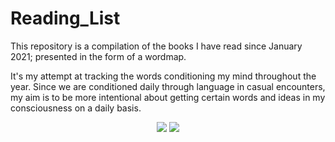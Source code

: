 # Reading_List

This repository is a compilation of the books I have read since January 2021; presented in the form of a wordmap.

It's my attempt at tracking the words conditioning my mind throughout the year. Since we are conditioned daily through language in casual encounters, my aim is to be more intentional about getting certain words and ideas in my consciousness on a daily basis.

<p  align="center">
  <img  src="https://user-images.githubusercontent.com/92489108/210157594-8eb04047-bac7-4981-bb51-71b69bc3a425.png" />
  
  <img src="https://user-images.githubusercontent.com/92489108/215351233-a147caba-c8f0-4abc-816f-a177394eaad4.png" />
</P>
